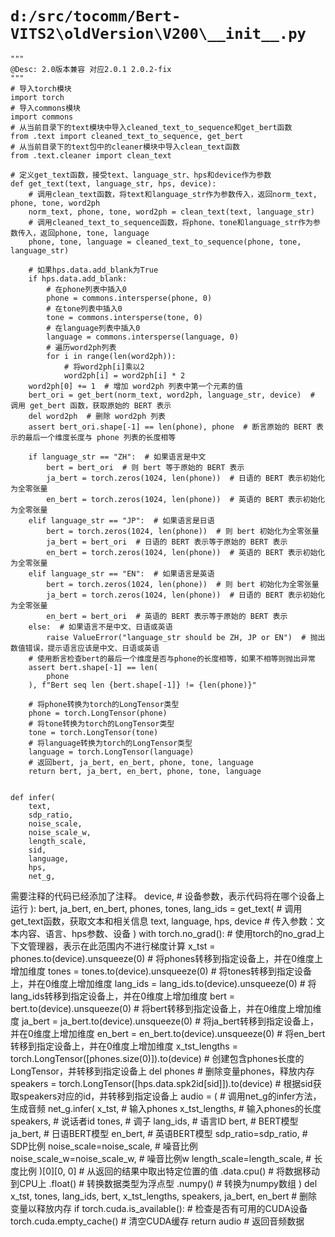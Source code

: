 # `d:/src/tocomm/Bert-VITS2\oldVersion\V200\__init__.py`

```
"""
@Desc: 2.0版本兼容 对应2.0.1 2.0.2-fix
"""
# 导入torch模块
import torch
# 导入commons模块
import commons
# 从当前目录下的text模块中导入cleaned_text_to_sequence和get_bert函数
from .text import cleaned_text_to_sequence, get_bert
# 从当前目录下的text包中的cleaner模块中导入clean_text函数
from .text.cleaner import clean_text

# 定义get_text函数，接受text、language_str、hps和device作为参数
def get_text(text, language_str, hps, device):
    # 调用clean_text函数，将text和language_str作为参数传入，返回norm_text, phone, tone, word2ph
    norm_text, phone, tone, word2ph = clean_text(text, language_str)
    # 调用cleaned_text_to_sequence函数，将phone、tone和language_str作为参数传入，返回phone, tone, language
    phone, tone, language = cleaned_text_to_sequence(phone, tone, language_str)

    # 如果hps.data.add_blank为True
    if hps.data.add_blank:
        # 在phone列表中插入0
        phone = commons.intersperse(phone, 0)
        # 在tone列表中插入0
        tone = commons.intersperse(tone, 0)
        # 在language列表中插入0
        language = commons.intersperse(language, 0)
        # 遍历word2ph列表
        for i in range(len(word2ph)):
            # 将word2ph[i]乘以2
            word2ph[i] = word2ph[i] * 2
    word2ph[0] += 1  # 增加 word2ph 列表中第一个元素的值
    bert_ori = get_bert(norm_text, word2ph, language_str, device)  # 调用 get_bert 函数，获取原始的 BERT 表示
    del word2ph  # 删除 word2ph 列表
    assert bert_ori.shape[-1] == len(phone), phone  # 断言原始的 BERT 表示的最后一个维度长度与 phone 列表的长度相等

    if language_str == "ZH":  # 如果语言是中文
        bert = bert_ori  # 则 bert 等于原始的 BERT 表示
        ja_bert = torch.zeros(1024, len(phone))  # 日语的 BERT 表示初始化为全零张量
        en_bert = torch.zeros(1024, len(phone))  # 英语的 BERT 表示初始化为全零张量
    elif language_str == "JP":  # 如果语言是日语
        bert = torch.zeros(1024, len(phone))  # 则 bert 初始化为全零张量
        ja_bert = bert_ori  # 日语的 BERT 表示等于原始的 BERT 表示
        en_bert = torch.zeros(1024, len(phone))  # 英语的 BERT 表示初始化为全零张量
    elif language_str == "EN":  # 如果语言是英语
        bert = torch.zeros(1024, len(phone))  # 则 bert 初始化为全零张量
        ja_bert = torch.zeros(1024, len(phone))  # 日语的 BERT 表示初始化为全零张量
        en_bert = bert_ori  # 英语的 BERT 表示等于原始的 BERT 表示
    else:  # 如果语言不是中文、日语或英语
        raise ValueError("language_str should be ZH, JP or EN")  # 抛出数值错误，提示语言应该是中文、日语或英语
    # 使用断言检查bert的最后一个维度是否与phone的长度相等，如果不相等则抛出异常
    assert bert.shape[-1] == len(
        phone
    ), f"Bert seq len {bert.shape[-1]} != {len(phone)}"

    # 将phone转换为torch的LongTensor类型
    phone = torch.LongTensor(phone)
    # 将tone转换为torch的LongTensor类型
    tone = torch.LongTensor(tone)
    # 将language转换为torch的LongTensor类型
    language = torch.LongTensor(language)
    # 返回bert, ja_bert, en_bert, phone, tone, language
    return bert, ja_bert, en_bert, phone, tone, language


def infer(
    text,
    sdp_ratio,
    noise_scale,
    noise_scale_w,
    length_scale,
    sid,
    language,
    hps,
    net_g,
```

需要注释的代码已经添加了注释。
    device,  # 设备参数，表示代码将在哪个设备上运行
):
    bert, ja_bert, en_bert, phones, tones, lang_ids = get_text(  # 调用get_text函数，获取文本和相关信息
        text, language, hps, device  # 传入参数：文本内容、语言、hps参数、设备
    )
    with torch.no_grad():  # 使用torch的no_grad上下文管理器，表示在此范围内不进行梯度计算
        x_tst = phones.to(device).unsqueeze(0)  # 将phones转移到指定设备上，并在0维度上增加维度
        tones = tones.to(device).unsqueeze(0)  # 将tones转移到指定设备上，并在0维度上增加维度
        lang_ids = lang_ids.to(device).unsqueeze(0)  # 将lang_ids转移到指定设备上，并在0维度上增加维度
        bert = bert.to(device).unsqueeze(0)  # 将bert转移到指定设备上，并在0维度上增加维度
        ja_bert = ja_bert.to(device).unsqueeze(0)  # 将ja_bert转移到指定设备上，并在0维度上增加维度
        en_bert = en_bert.to(device).unsqueeze(0)  # 将en_bert转移到指定设备上，并在0维度上增加维度
        x_tst_lengths = torch.LongTensor([phones.size(0)]).to(device)  # 创建包含phones长度的LongTensor，并转移到指定设备上
        del phones  # 删除变量phones，释放内存
        speakers = torch.LongTensor([hps.data.spk2id[sid]]).to(device)  # 根据sid获取speakers对应的id，并转移到指定设备上
        audio = (  # 调用net_g的infer方法，生成音频
            net_g.infer(
                x_tst,  # 输入phones
                x_tst_lengths,  # 输入phones的长度
                speakers,  # 说话者id
        tones,  # 调子
        lang_ids,  # 语言ID
        bert,  # BERT模型
        ja_bert,  # 日语BERT模型
        en_bert,  # 英语BERT模型
        sdp_ratio=sdp_ratio,  # SDP比例
        noise_scale=noise_scale,  # 噪音比例
        noise_scale_w=noise_scale_w,  # 噪音比例w
        length_scale=length_scale,  # 长度比例
    )[0][0, 0]  # 从返回的结果中取出特定位置的值
    .data.cpu()  # 将数据移动到CPU上
    .float()  # 转换数据类型为浮点型
    .numpy()  # 转换为numpy数组
)
del x_tst, tones, lang_ids, bert, x_tst_lengths, speakers, ja_bert, en_bert  # 删除变量以释放内存
if torch.cuda.is_available():  # 检查是否有可用的CUDA设备
    torch.cuda.empty_cache()  # 清空CUDA缓存
return audio  # 返回音频数据
```
